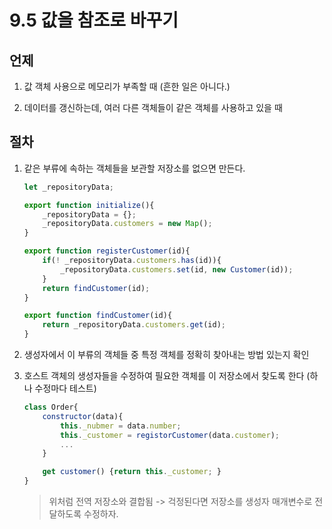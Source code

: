 # 9.5 값을 참조로 바꾸기

## 언제

1. 값 객체 사용으로 메모리가 부족할 때 (흔한 일은 아니다.)

2. 데이터를 갱신하는데, 여러 다른 객체들이 같은 객체를 사용하고 있을 때

## 절차

1. 같은 부류에 속하는 객체들을 보관할 저장소를 없으면 만든다.

    ```javascript
    let _repositoryData;

    export function initialize(){
        _repositoryData = {};
        _repositoryData.customers = new Map();
    }

    export function registerCustomer(id){
        if(! _repositoryData.customers.has(id)){
            _repositoryData.customers.set(id, new Customer(id));
        }
        return findCustomer(id);
    }

    export function findCustomer(id){
        return _repositoryData.customers.get(id);
    }
    ```

2. 생성자에서 이 부류의 객체들 중 특정 객체를 정확히 찾아내는 방법 있는지 확인

3. 호스트 객체의 생성자들을 수정하여 필요한 객체를 이 저장소에서 찾도록 한다 (하나 수정마다 테스트)

    ```javascript
    class Order{
        constructor(data){
            this._nubmer = data.number;
            this._customer = registorCustomer(data.customer);
            ...
        }

        get customer() {return this._customer; }
    }
    ```
    > 위처럼 전역 저장소와 결합됨 -> 걱정된다면 저장소를 생성자 매개변수로 전달하도록 수정하자.